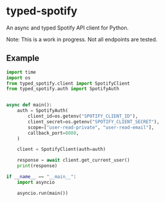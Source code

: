 # typed-spotify

An async and typed Spotify API client for Python.

Note: This is a work in progress. Not all endpoints are tested.

## Example

```python
import time
import os
from typed_spotify.client import SpotifyClient
from typed_spotify.auth import SpotifyAuth


async def main():
    auth = SpotifyAuth(
        client_id=os.getenv("SPOTIFY_CLIENT_ID"),
        client_secret=os.getenv("SPOTIFY_CLIENT_SECRET"),
        scope=["user-read-private", "user-read-email"],
        callback_port=8080,
    )

    client = SpotifyClient(auth=auth)

    response = await client.get_current_user()
    print(response)

if __name__ == "__main__":
    import asyncio

    asyncio.run(main())
```